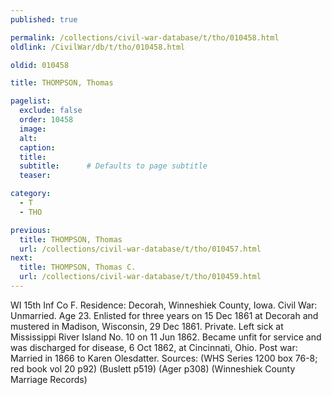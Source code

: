 ```yaml
---
published: true

permalink: /collections/civil-war-database/t/tho/010458.html
oldlink: /CivilWar/db/t/tho/010458.html

oldid: 010458

title: THOMPSON, Thomas

pagelist:
  exclude: false
  order: 10458
  image: 
  alt:
  caption:
  title:
  subtitle:      # Defaults to page subtitle
  teaser:

category: 
  - T 
  - THO

previous:
  title: THOMPSON, Thomas
  url: /collections/civil-war-database/t/tho/010457.html  
next:
  title: THOMPSON, Thomas C.
  url: /collections/civil-war-database/t/tho/010459.html   
---
```

WI 15th Inf Co F. Residence: Decorah, Winneshiek County, Iowa. Civil War: Unmarried. Age 23. Enlisted for three years on 15 Dec 1861 at Decorah and mustered in Madison, Wisconsin, 29 Dec 1861. Private. Left sick at Mississippi River Island No. 10 on 11 Jun 1862. Became unfit for service and was discharged for disease, 6 Oct 1862, at Cincinnati, Ohio. Post war: Married in 1866 to Karen Olesdatter. Sources: (WHS Series 1200 box 76-8; red book vol 20 p92) (Buslett p519) (Ager p308) (Winneshiek County Marriage Records)